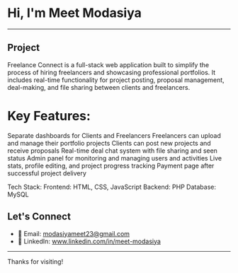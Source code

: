 # Hi, I'm Meet Modasiya

---

##  Project
Freelance Connect is a full-stack web application built to simplify the process of hiring freelancers and showcasing professional portfolios. It includes real-time functionality for project posting, proposal management, deal-making, and file sharing between clients and freelancers.

# Key Features:
 Separate dashboards for Clients and Freelancers
 Freelancers can upload and manage their portfolio projects
 Clients can post new projects and receive proposals
 Real-time deal chat system with file sharing and seen status
 Admin panel for monitoring and managing users and activities
 Live stats, profile editing, and project progress tracking
 Payment page after successful project delivery

Tech Stack:
Frontend: HTML, CSS, JavaScript
Backend: PHP
Database: MySQL


## Let's Connect
- 📧 Email: modasiyameet23@gmail.com
- 💼 LinkedIn: www.linkedin.com/in/meet-modasiya

---

Thanks for visiting!
